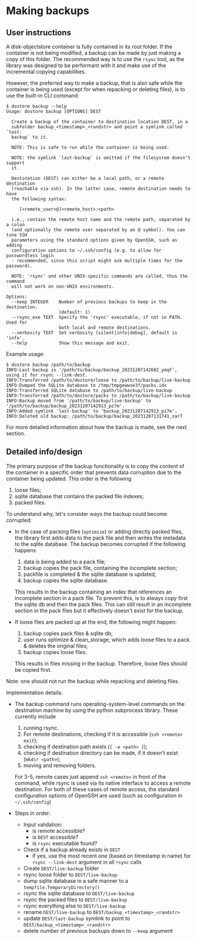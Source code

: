 # Making backups

## User instructions

A disk-objectstore container is fully contained in its root folder. If the container is not being modified, a backup can be made by just making a copy of this folder. The recommended way is to use the `rsync` tool, as the library was designed to be performant with it and make use of the incremental copying capabilities.

However, the preferred way to make a backup, that is also safe while the container is being used (except for when repacking or deleting files), is to use the built-in CLI command:

```console
$ dostore backup --help
Usage: dostore backup [OPTIONS] DEST

  Create a backup of the container to destination location DEST, in a
  subfolder backup_<timestamp>_<randstr> and point a symlink called `last-
  backup` to it.

  NOTE: This is safe to run while the container is being used.

  NOTE: the symlink `last-backup` is omitted if the filesystem doesn't support
  it.

  Destination (DEST) can either be a local path, or a remote destination
  (reachable via ssh). In the latter case, remote destination needs to have
  the following syntax:

     [<remote_user>@]<remote_host>:<path>

  i.e., contain the remote host name and the remote path, separated by a colon
  (and optionally the remote user separated by an @ symbol). You can tune SSH
  parameters using the standard options given by OpenSSH, such as adding
  configuration options to ~/.ssh/config (e.g. to allow for passwordless login
  - recommended, since this script might ask multiple times for the password).

  NOTE: 'rsync' and other UNIX-specific commands are called, thus the command
  will not work on non-UNIX environments.

Options:
  --keep INTEGER    Number of previous backups to keep in the destination.
                    (default: 1)
  --rsync_exe TEXT  Specify the 'rsync' executable, if not in PATH. Used for
                    both local and remote destinations.
  --verbosity TEXT  Set verbosity [silent|info|debug], default is 'info'.
  --help            Show this message and exit.

```

Example usage:

```console
$ dostore backup /path/to/backup
INFO:Last backup is '/path/to/backup/backup_20231207142602_ymqf', using it for rsync --link-dest.
INFO:Transferred /path/to/dostore/loose to /path/to/backup/live-backup
INFO:Dumped the SQLite database to /tmp/tmpgewwse3f/packs.idx
INFO:Transferred SQLite database to /path/to/backup/live-backup
INFO:Transferred /path/to/dostore/packs to /path/to/backup/live-backup
INFO:Backup moved from '/path/to/backup/live-backup' to '/path/to/backup/backup_20231207142913_pz7m'.
INFO:Added symlink 'last-backup' to 'backup_20231207142913_pz7m'.
INFO:Deleted old backup: /path/to/backup/backup_20231207131741_zar7
```

For more detailed information about how the backup is made, see the next section.

## Detailed info/design

The primary purpose of the backup functionality is to copy the content of the container in a specific order that prevents data corruption due to the container being updated. This order is the following

1. loose files;
2. sqlite database that contains the packed file indexes;
3. packed files.

To understand why, let's consider ways the backup could become corrupted:

- In the case of packing files (`optimize`) or adding directly packed files, the library first adds data to the pack file and then writes the metadata to the sqlite database. The backup becomes corrupted if the following happens

  1. data is being added to a pack file;
  2. backup copies the pack file, containing the incomplete section;
  3. packfile is completed & the sqlite database is updated;
  4. backup copies the sqlite database.

  This results in the backup containing an index that references an incomplete section in a pack file. To prevent this, is to always copy first the sqlite db and then the pack files. This can still result in an incomplete section in the pack files but it effectively doesn't exist for the backup.

- If loose files are packed up at the end, the following might happen:

  1. backup copies pack files & sqlite db;
  2. user runs optimize & clean_storage, which adds loose files to a pack & deletes the original files;
  3. backup copies loose files.

  This results in files missing in the backup. Therefore, loose files should be copied first.

Note: one should not run the backup while repacking and deleting files.

Implementation details:

- The backup command runs operating-system-level commands on the destination machine by using the python subprocess library. These currently include

  1. running rsync.
  2. For remote destinations, checking if it is accessible (`ssh <remote> exit`);
  3. checking if destination path exists (`[ -e <path> ]`);
  4. checking if destination directory can be made, if it doesn't exist (`mkdir <path>`);
  5. moving and removing folders.

  For 3-5, remote cases just append `ssh <remote>` in front of the command, while rsync is used via its native interface to access a remote destination. For both of these cases of remote access, the standard configuration options of OpenSSH are used (such as configuration in `~/.ssh/config`)

- Steps in order:
  - Input validation:
    - is remote accessible?
    - is `DEST` accessible?
    - is `rsync` executable found?
  - Check if a backup already exists in `DEST`
    - if yes, use the most recent one (based on timestamp in name) for `rsync --link-dest` argument in all `rsync` calls
  - Create `DEST/live-backup` folder
  - rsync loose folder to `DEST/live-backup`
  - dump sqlite database in a safe manner to a `tempfile.TemporaryDirectory()`
  - rsync the sqlite database to `DEST/live-backup`
  - rsync the packed files to `DEST/live-backup`
  - rsync everything else to `DEST/live-backup`
  - rename `DEST/live-backup` to `DEST/backup_<timestamp>_<randstr>`
  - update `DEST/last-backup` symlink to point to `DEST/backup_<timestamp>_<randstr>`
  - delete number of previous backups down to `--keep` argument
